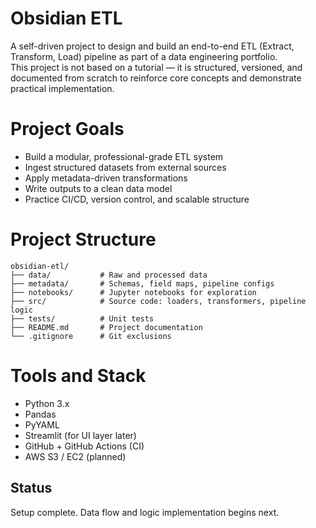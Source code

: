 # Obsidian ETL

A self-driven project to design and build an end-to-end ETL (Extract, Transform, Load) pipeline as part of a data engineering portfolio.  
This project is not based on a tutorial — it is structured, versioned, and documented from scratch to reinforce core concepts and demonstrate practical implementation.

# Project Goals

- Build a modular, professional-grade ETL system
- Ingest structured datasets from external sources
- Apply metadata-driven transformations
- Write outputs to a clean data model
- Practice CI/CD, version control, and scalable structure

# Project Structure

```
obsidian-etl/
├── data/           # Raw and processed data
├── metadata/       # Schemas, field maps, pipeline configs
├── notebooks/      # Jupyter notebooks for exploration
├── src/            # Source code: loaders, transformers, pipeline logic
├── tests/          # Unit tests
├── README.md       # Project documentation
└── .gitignore      # Git exclusions
```

# Tools and Stack

- Python 3.x
- Pandas
- PyYAML
- Streamlit (for UI layer later)
- GitHub + GitHub Actions (CI)
- AWS S3 / EC2 (planned)

## Status

Setup complete. Data flow and logic implementation begins next.
